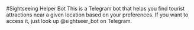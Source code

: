 #Sightseeing Helper Bot
This is a Telegram bot that helps you find tourist attractions near a given location based on your preferences.
If you want to access it, just look up @sightseer_bot on Telegram.

